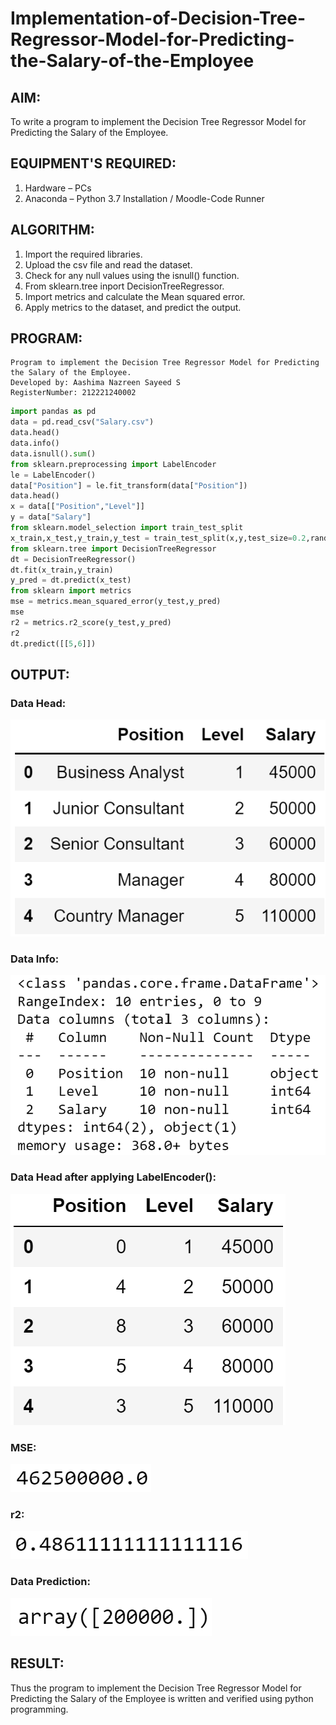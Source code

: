 # Implementation-of-Decision-Tree-Regressor-Model-for-Predicting-the-Salary-of-the-Employee

## AIM:
To write a program to implement the Decision Tree Regressor Model for Predicting the Salary of the Employee.

## EQUIPMENT'S REQUIRED:
1. Hardware – PCs
2. Anaconda – Python 3.7 Installation / Moodle-Code Runner

## ALGORITHM:
1. Import the required libraries.
2. Upload the csv file and read the dataset.
3. Check for any null values using the isnull() function.
4. From sklearn.tree inport DecisionTreeRegressor.
5. Import metrics and calculate the Mean squared error.
6. Apply metrics to the dataset, and predict the output.

## PROGRAM:
```
Program to implement the Decision Tree Regressor Model for Predicting the Salary of the Employee.
Developed by: Aashima Nazreen Sayeed S
RegisterNumber: 212221240002 
```

```python
import pandas as pd
data = pd.read_csv("Salary.csv")
data.head()
data.info()
data.isnull().sum()
from sklearn.preprocessing import LabelEncoder
le = LabelEncoder()
data["Position"] = le.fit_transform(data["Position"])
data.head()
x = data[["Position","Level"]]
y = data["Salary"]
from sklearn.model_selection import train_test_split
x_train,x_test,y_train,y_test = train_test_split(x,y,test_size=0.2,random_state=2)
from sklearn.tree import DecisionTreeRegressor
dt = DecisionTreeRegressor()
dt.fit(x_train,y_train)
y_pred = dt.predict(x_test)
from sklearn import metrics
mse = metrics.mean_squared_error(y_test,y_pred)
mse
r2 = metrics.r2_score(y_test,y_pred)
r2
dt.predict([[5,6]])

```


## OUTPUT:
### Data Head:
![output](./head.png)
<br>

### Data Info:
![output](./info.png)
<br>

### Data Head after applying LabelEncoder():
![output](./head2.png)
<br>

### MSE:
![output](./mse.png)
<br>

### r2:
![output](./r2.png)
<br>

### Data Prediction:
![output](./predict.png)
<br>

## RESULT:
Thus the program to implement the Decision Tree Regressor Model for Predicting the Salary of the Employee is written and verified using python programming.
